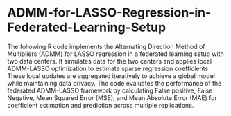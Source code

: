 # ADMM-for-LASSO-Regression-in-Federated-Learning-Setup
The following R code implements the Alternating Direction Method of Multipliers (ADMM) for LASSO regression in a federated learning setup with two data centers. It simulates data for the two centers and applies local ADMM-LASSO optimization to estimate sparse regression coefficients. These local updates are aggregated iteratively to achieve a global model while maintaining data privacy. The code evaluates the performance of the federated ADMM-LASSO framework by calculating False positive, False Negative, Mean Squared Error (MSE), and Mean Absolute Error (MAE) for coefficient estimation and prediction across multiple replications.
